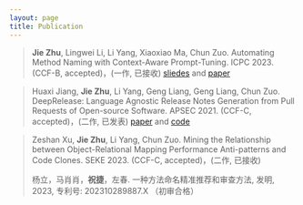 ```yaml
---
layout: page
title: Publication
---
```


> **Jie Zhu**, Lingwei Li, Li Yang, Xiaoxiao Ma, Chun Zuo. Automating Method Naming with Context-Aware Prompt-Tuning. ICPC 2023. (CCF-B, accepted)，(一作, 已接收) [sliedes](https://jasonzhu-whu.github.io/pdf/aumena_slides.pdf) and [paper](https://arxiv.org/pdf/2303.05771.pdf)

> Huaxi Jiang, **Jie Zhu**, Li Yang, Geng Liang, Geng Liang, Chun Zuo. DeepRelease: Language Agnostic Release Notes Generation from Pull Requests of Open-source Software. APSEC 2021. (CCF-C, accepted)，(二作, 已发表) [paper](https://arxiv.org/pdf/2201.06720.pdf) and [code](https://github.com/fgksgf/DeepRelease)

> Zeshan Xu, **Jie Zhu**, Li Yang, Chun Zuo. Mining the Relationship between Object-Relational Mapping Performance Anti-patterns and Code Clones. SEKE 2023. (CCF-C, accepted)，(二作, 已接收)
>
> 杨立，马肖肖，**祝捷**，左春.
> 一种方法命名精准推荐和审查方法, 发明, 2023, 
> 专利号: 202310289887.X （初审合格）